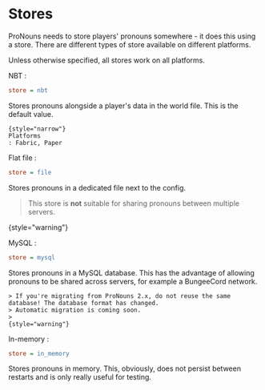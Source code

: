 # Stores

ProNouns needs to store players' pronouns somewhere - it does this using a store.
There are different types of store available on different platforms.

Unless otherwise specified, all stores work on all platforms.

NBT
: 
```ini
store = nbt
```
Stores pronouns alongside a player's data in the world file. This is the default value.

    {style="narrow"}
    Platforms
    : Fabric, Paper

Flat file
: 
```ini
store = file
```
Stores pronouns in a dedicated file next to the config.
> This store is **not** suitable for sharing pronouns between multiple servers.
> 
{style="warning"}

MySQL
: 
```ini
store = mysql
```
Stores pronouns in a MySQL database. This has the advantage of allowing pronouns to be shared across servers, 
for example a BungeeCord network.

    > If you're migrating from ProNouns 2.x, do not reuse the same database! The database format has changed.
    > Automatic migration is coming soon.
    >
    {style="warning"}

In-memory
: 
```ini
store = in_memory
```
Stores pronouns in memory. This, obviously, does not persist between restarts and is only really useful for testing.


